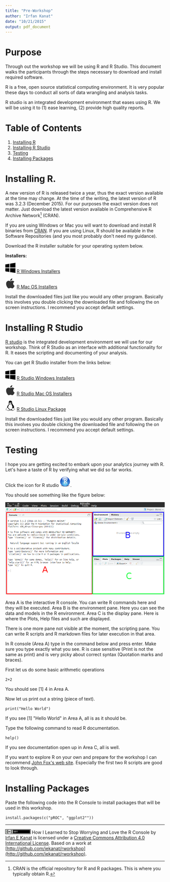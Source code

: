 ```yaml
---
title: "Pre-Workshop"
author: "Irfan Kanat"
date: "10/21/2015"
output: pdf_document
---
```

# Purpose

Through out the workshop we will be using R and R Studio. This document walks the participants through the steps necessary to download and install required software.

R is a free, open source statistical computing environment. It is very popular these days to conduct all sorts of data wrangling and analysis tasks. 

R studio is an integrated development environment that eases using R. We will be using it to (1) ease learning, (2) provide high quality reports.

# Table of Contents
1. [Installing R](#-Installing-R)
2. [Installing R Studio](#-Installing-R-Studio)
3. [Testing](#Testing)
4. [Installing Packages](#Installing-Packages)

# Installing R.

A new version of R is released twice a year, thus the exact version available at the time may change. At the time of the writing, the latest version of R was 3.2.3 (December 2015). For our purposes the exact version does not matter. Just download the latest version available in Comprehensive R Archive Network[^Cranfoot] (CRAN).

[^Cranfoot]: CRAN is the official repository for R and R packages. This is where you typically obtain R.


If you are using Windows or Mac you will want to download and install R binaries from [CRAN](https://cran.r-project.org/).  If you are using Linux, R should be available in the Software Repositories (and you most probably don't need my guidance).

Download the R installer suitable for your operating system below.

**Installers:** 

![](figures/win.png)  [R Windows Installers](https://cran.r-project.org/bin/windows/base/)

![](figures/mac.png)  [R Mac OS Installers](https://cran.r-project.org/bin/macosx/)

Install the downloaded files just like you would any other program. Basically this involves you double clicking the downloaded file and following the on screen instructions. I recommend you accept default settings.


# Installing R Studio

[R studio](https://www.rstudio.com/products/rstudio/) is the integrated development environment we will use for our workshop. Think of R Studio as an interface with additional functionality for R. It eases the scripting and documenting of your analysis.

You can get R Studio installer from the links below:

![](figures/win.png)  [R Studio Windows Installers](https://download1.rstudio.org/RStudio-0.99.489.exe)

![](figures/mac.png)  [R Studio Mac OS Installers](https://download1.rstudio.org/RStudio-0.99.489.dmg)

![](figures/linux.png) [R Studio Linux Package](https://download1.rstudio.org/rstudio-0.99.489-amd64.deb)

Install the downloaded files just like you would any other program. Basically this involves you double clicking the downloaded file and following the on screen instructions. I recommend you accept default settings.

# Testing

I hope you are getting excited to embark upon your analytics journey with R. Let's have a taste of R by verifying what we did so far works.

Click the icon for R studio ![](figures/rstudio.png).

You should see something like the figure below:

![](figures/rstudio_1.png)

Area A is the interactive R console. You can write R commands here and they will be executed.
Area B is the environment pane. Here you can see the data and models in the R environment.
Area C is the display pane. Here is where the Plots, Help files and such are displayed.

There is one more pane not visible at the moment, the scripting pane. You can write R scripts and R markdown files for later execution in that area.

In R console (Area A) type in the command below and press enter. Make sure you type exactly what you see. R is case sensitive (Print is not the same as print) and is very picky about correct syntax (Quotation marks and braces).

First let us do some basic arithmetic operations

    2+2

You should see [1] 4 in Area A.

Now let us print out a string (piece of text).

    print("Hello World")

If you see [1] "Hello World" in Area A, all is as it should be. 

Type the following command to read R documentation.

    help()

If you see documentation open up in Area C, all is well.

If you want to explore R on your own and prepare for the workshop I can recommend [John Fox's web site](http://socserv.socsci.mcmaster.ca/jfox/Courses/R-programming/index.html). Especially the first two R scripts are good to look through.

# Installing Packages

Paste the following code into the R Console to install packages that will be used in this workshop.

    install.packages(c("pROC", "ggplot2""))

------

![Creative Commons 4](figures/cc.png) How I Learned to Stop Worrying and Love the R Console by [Irfan E Kanat](http://irfankanat.com) is licensed under a [Creative Commons Attribution 4.0 International License](http://creativecommons.org/licenses/by/4.0/). Based on a work at [http://github.com/iekanat/rworkshop](http://github.com/iekanat/rworkshop).
